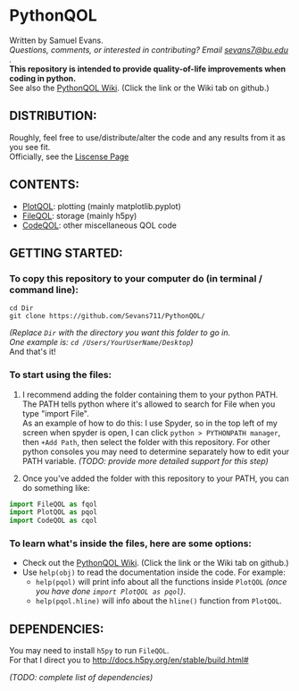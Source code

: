 # PythonQOL

Written by Samuel Evans.  
*Questions, comments, or interested in contributing? Email sevans7@bu.edu .*  
**This repository is intended to provide quality-of-life improvements when coding in python.**  
See also the [PythonQOL Wiki](https://github.com/Sevans711/PythonQOL/wiki). (Click the link or the Wiki tab on github.)

## DISTRIBUTION:  
Roughly, feel free to use/distribute/alter the code and any results from it as you see fit.  
Officially, see the [Liscense Page](https://github.com/Sevans711/PythonQOL/blob/master/LICENSE)

## CONTENTS:  
- [PlotQOL](https://github.com/Sevans711/PythonQOL/wiki/PlotQOL): plotting (mainly matplotlib.pyplot)  
- [FileQOL](https://github.com/Sevans711/PythonQOL/wiki/FileQOL): storage  (mainly h5py)  
- [CodeQOL](https://github.com/Sevans711/PythonQOL/wiki/CodeQOL): other miscellaneous QOL code  

## GETTING STARTED:  
### To copy this repository to your computer do (in terminal / command line):  
```
cd Dir   
git clone https://github.com/Sevans711/PythonQOL/ 
```
_(Replace `Dir` with the directory you want this folder to go in.  
One example is: `cd /Users/YourUserName/Desktop`)_  
And that's it!  
### To start using the files:
1. I recommend adding the folder containing them to your python PATH. The PATH tells python where it's allowed to search for File when you type "import File".  
As an example of how to do this: I use Spyder, so in the top left of my screen when spyder is open, I can click `python > PYTHONPATH manager`, then `+Add Path`, then select the folder with this repository. For other python consoles you may need to determine separately how to edit your PATH variable.  _(TODO: provide more detailed support for this step)_

2. Once you've added the folder with this repository to your PATH, you can do something like:  
```python
import FileQOL as fqol
import PlotQOL as pqol
import CodeQOL as cqol
```

### To learn what's inside the files, here are some options:
- Check out the [PythonQOL Wiki](https://github.com/Sevans711/PythonQOL/wiki). (Click the link or the Wiki tab on github.)
- Use `help(obj)` to read the documentation inside the code. For example:
  - `help(pqol)` will print info about all the functions inside `PlotQOL` _(once you have done `import PlotQOL as pqol`)_.
  - `help(pqol.hline)` will info about the `hline()` function from `PlotQOL`.
  
## DEPENDENCIES:  
You may need to install `h5py` to run `FileQOL`.  
For that I direct you to http://docs.h5py.org/en/stable/build.html#  

_(TODO: complete list of dependencies)_




